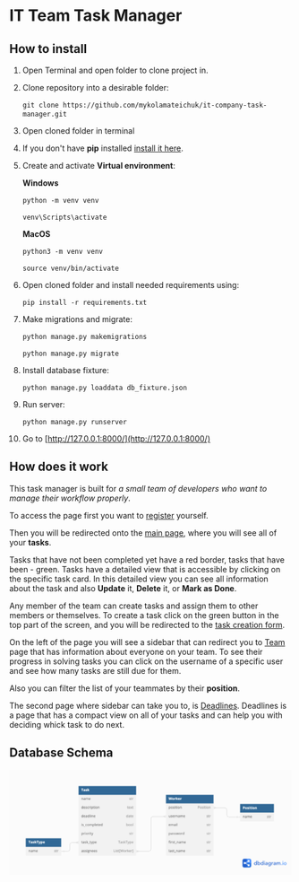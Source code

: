 # IT Team Task Manager

## How to install

1) Open Terminal and open folder to clone project in.

2) Clone repository into a desirable folder:

    ```
    git clone https://github.com/mykolamateichuk/it-company-task-manager.git
    ```

3) Open cloned folder in terminal

4) If you don't have **pip** installed  [install it here](https://pip.pypa.io/en/stable/installation/#).

5) Create and activate **Virtual environment**:
   
   **Windows**
   ```
   python -m venv venv
   ```
   
   ```
   venv\Scripts\activate
   ```
   
   **MacOS**
   ```
   python3 -m venv venv
   ```
   
   ```
   source venv/bin/activate
   ```
   
6) Open cloned folder and install needed requirements using:

    ```
    pip install -r requirements.txt
    ```

7) Make migrations and migrate:

   ```
   python manage.py makemigrations
   ```
   ```
   python manage.py migrate
   ```

8) Install database fixture:

   ```
   python manage.py loaddata db_fixture.json
   ```

9) Run server:
   
   ```
   python manage.py runserver
   ```

10) Go to [http://127.0.0.1:8000/](http://127.0.0.1:8000/)


## How does it work

This task manager is built for _a small team of developers who want to manage 
their workflow properly_.

To access the page first you want to [register](http://127.0.0.1:8000/create-account/) yourself.

Then you will be redirected onto the [main page](http://127.0.0.1:8000/), where 
you will see all of your **tasks**.

Tasks that have not been completed yet have a red border, tasks that have been - green.
Tasks have a detailed view that is accessible by clicking on the specific task card.
In this detailed view you can see all information about the task and also **Update** it, 
**Delete** it, or **Mark as Done**.

Any member of the team can create tasks and assign them to other members or themselves.
To create a task click on the green button in the top part of the screen, and 
you will be redirected to the [task creation form](http://127.0.0.1:8000/create-task/).

On the left of the page you will see a sidebar that can redirect you to 
[Team](http://127.0.0.1:8000/worker-list/) page that has information about everyone
on your team. To see their progress in solving tasks you can click on the username 
of a specific user and see how many tasks are still due for them.

Also you can filter the list of your teammates by their **position**.

The second page where sidebar can take you to, is [Deadlines](http://127.0.0.1:8000/deadlines/).
Deadlines is a page that has a compact view on all of your tasks and can help you 
with deciding whick task to do next.

## Database Schema

![db_schema.png](db_schema.png)